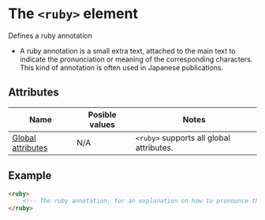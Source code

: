 # The `<ruby>` element
Defines a ruby annotation

- A ruby annotation is a small extra text, attached to the main text to indicate the pronunciation or meaning of the corresponding characters. This kind of annotation is often used in Japanese publications.

## Attributes
| Name | Posible values | Notes |
|-|-|-|
| [Global attributes](../first-steps/global-attributes.md) | N/A | `<ruby>` supports all global attributes. |

## Example
```html
<ruby>
    <!-- The ruby annotation, for an explanation on how to pronounce the text -->
</ruby>
```